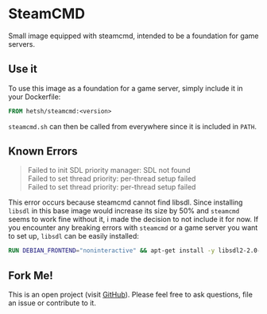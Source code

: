 # SteamCMD
Small image equipped with steamcmd, intended to be a foundation for game servers.

## Use it
To use this image as a foundation for a game server, simply include it in your Dockerfile:
```Dockerfile
FROM hetsh/steamcmd:<version>
```
`steamcmd.sh` can then be called from everywhere since it is included in `PATH`.

## Known Errors
> Failed to init SDL priority manager: SDL not found  
> Failed to set thread priority: per-thread setup failed  
> Failed to set thread priority: per-thread setup failed  

This error occurs because steamcmd cannot find libsdl. Since installing `libsdl` in this base image would increase its size by 50% and `steamcmd` seems to work fine without it, i made the decision to not include it for now. If you encounter any breaking errors with `steamcmd` or a game server you want to set up, `libsdl` can be easily installed:
```Dockerfile
RUN DEBIAN_FRONTEND="noninteractive" && apt-get install -y libsdl2-2.0-0
```

## Fork Me!
This is an open project (visit [GitHub](https://github.com/Hetsh/docker-steamcmd)).
Please feel free to ask questions, file an issue or contribute to it.